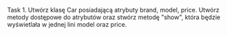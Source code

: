 Task 1. Utwórz klasę Car posiadającą atrybuty brand, model, price. Utwórz metody dostępowe do atrybutów oraz stwórz metodę "show", która będzie wyświetlała w jednej lini model oraz price.
